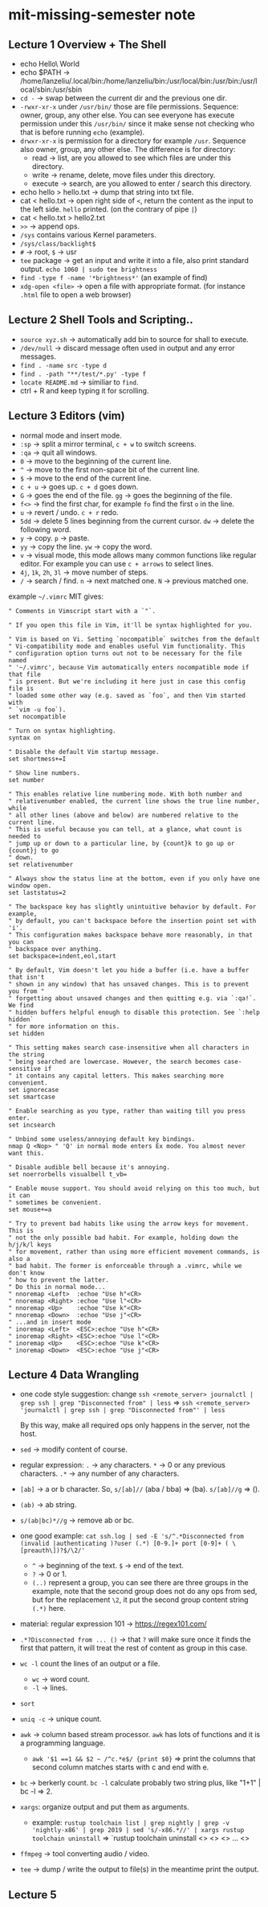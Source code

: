 # mit-missing-semester note

## Lecture 1 Overview + The Shell

- echo Hello\ World
- echo $PATH ->
  /home/lanzeliu/.local/bin:/home/lanzeliu/bin:/usr/local/bin:/usr/bin:/usr/local/sbin:/usr/sbin
- `cd -` -> swap between the current dir and the previous one dir.
- `-rwxr-xr-x` under `/usr/bin/` those are file permissions. Sequence: owner,
  group, any other else. You can see everyone has execute permission under this
  `/usr/bin/` since it make sense not checking who that is before running `echo`
  (example).
- `drwxr-xr-x` is permission for a directory for example `/usr`. Sequence also
  owner, group, any other else. The difference is for directory: 
    - read -> list, are you allowed to see which files are under this directory.
    - write -> rename, delete, move files under this directory.
    - execute -> search, are you allowed to enter / search this directory.
- echo hello > hello.txt -> dump that string into txt file.
- cat < hello.txt -> open right side of `<`, return the content as the input to
  the left side. `hello` printed. (on the contrary of pipe `|`)
- cat < hello.txt > hello2.txt
- `>>` -> append ops.
- `/sys` contains various Kernel parameters.
- `/sys/class/backlight$`
- `#` -> root, `$` -> usr
- `tee` package -> get an input and write it into a file, also print standard
  output. `echo 1060 | sudo tee brightness`
- `find -type f -name '*brightness*'` (an example of find)
- `xdg-open <file>` -> open a file with appropriate format. (for instance
  `.html` file to open a web browser)

## Lecture 2 Shell Tools and Scripting..

- `source xyz.sh` -> automatically add bin to source for shall to execute.
- `/dev/null` -> discard message often used in output and any error messages.
- `find . -name src -type d`
- `find . -path "**/test/*.py' -type f`
- `locate README.md` -> similiar to `find`.
- ctrl + R and keep typing it for scrolling.

## Lecture 3 Editors (vim)

- normal mode and insert mode.
- `:sp` -> split a mirror terminal, `c + w` to switch screens.
- `:qa` -> quit all windows.
- `0` -> move to the beginning of the current line.
- `^` -> move to the first non-space bit of the current line.
- `$` -> move to the end of the current line.
- `c + u` -> goes up. `c + d` goes down.
- `G` -> goes the end of the file. `gg` -> goes the beginning of the file.
- `f<>` -> find the first char, for example `fo` find the first `o` in the line.
- `u` -> revert / undo. `c + r` redo.
- `5dd` -> delete 5 lines beginning from the current cursor. `dw` -> delete the
  following word.
- `y` -> copy. `p` -> paste.
- `yy` -> copy the line. `yw` -> copy the word.
- `v` -> visual mode, this mode allows many common functions like regular
  editor. For example you can use `c + arrows` to select lines.
- `4j`, `1k`, `2h`, `3l` -> move number of steps.
- `/` -> search / find. `n` -> next matched one. `N` -> previous matched one.

example `~/.vimrc` MIT gives:
```
" Comments in Vimscript start with a `"`.

" If you open this file in Vim, it'll be syntax highlighted for you.

" Vim is based on Vi. Setting `nocompatible` switches from the default
" Vi-compatibility mode and enables useful Vim functionality. This
" configuration option turns out not to be necessary for the file named
" '~/.vimrc', because Vim automatically enters nocompatible mode if that file
" is present. But we're including it here just in case this config file is
" loaded some other way (e.g. saved as `foo`, and then Vim started with
" `vim -u foo`).
set nocompatible

" Turn on syntax highlighting.
syntax on

" Disable the default Vim startup message.
set shortmess+=I

" Show line numbers.
set number

" This enables relative line numbering mode. With both number and
" relativenumber enabled, the current line shows the true line number, while
" all other lines (above and below) are numbered relative to the current line.
" This is useful because you can tell, at a glance, what count is needed to
" jump up or down to a particular line, by {count}k to go up or {count}j to go
" down.
set relativenumber

" Always show the status line at the bottom, even if you only have one window open.
set laststatus=2

" The backspace key has slightly unintuitive behavior by default. For example,
" by default, you can't backspace before the insertion point set with 'i'.
" This configuration makes backspace behave more reasonably, in that you can
" backspace over anything.
set backspace=indent,eol,start

" By default, Vim doesn't let you hide a buffer (i.e. have a buffer that isn't
" shown in any window) that has unsaved changes. This is to prevent you from "
" forgetting about unsaved changes and then quitting e.g. via `:qa!`. We find
" hidden buffers helpful enough to disable this protection. See `:help hidden`
" for more information on this.
set hidden

" This setting makes search case-insensitive when all characters in the string
" being searched are lowercase. However, the search becomes case-sensitive if
" it contains any capital letters. This makes searching more convenient.
set ignorecase
set smartcase

" Enable searching as you type, rather than waiting till you press enter.
set incsearch

" Unbind some useless/annoying default key bindings.
nmap Q <Nop> " 'Q' in normal mode enters Ex mode. You almost never want this.

" Disable audible bell because it's annoying.
set noerrorbells visualbell t_vb=

" Enable mouse support. You should avoid relying on this too much, but it can
" sometimes be convenient.
set mouse+=a

" Try to prevent bad habits like using the arrow keys for movement. This is
" not the only possible bad habit. For example, holding down the h/j/k/l keys
" for movement, rather than using more efficient movement commands, is also a
" bad habit. The former is enforceable through a .vimrc, while we don't know
" how to prevent the latter.
" Do this in normal mode...
" nnoremap <Left>  :echoe "Use h"<CR>
" nnoremap <Right> :echoe "Use l"<CR>
" nnoremap <Up>    :echoe "Use k"<CR>
" nnoremap <Down>  :echoe "Use j"<CR>
" ...and in insert mode
" inoremap <Left>  <ESC>:echoe "Use h"<CR>
" inoremap <Right> <ESC>:echoe "Use l"<CR>
" inoremap <Up>    <ESC>:echoe "Use k"<CR>
" inoremap <Down>  <ESC>:echoe "Use j"<CR>
```

## Lecture 4 Data Wrangling

- one code style suggestion: change `ssh <remote_server> journalctl | grep ssh | grep "Disconnected from" | less` => `ssh <remote_server> 'journalctl | grep ssh | grep "Disconnected from"' | less`

  By this way, make all required ops only happens in the server, not the host.
- `sed` -> modify content of course.
- regular expression: `.` -> any characters. `*` -> 0 or any previous characters. `.*` -> any number of any characters.
- `[ab]` -> a or b character. So, `s/[ab]//` (aba / bba) => (ba). `s/[ab]//g` => ().
- `(ab)` -> ab string.
- `s/(ab|bc)*//g` -> remove ab or bc.
- one good example: `cat ssh.log | sed -E 's/^.*Disconnected from (invalid |authenticating )?user (.*) [0-9.]+ port [0-9]+ ( \[preauth\])?$/\2/'`

  - `^` -> beginning of the text. `$` -> end of the text.
  - `?` -> 0 or 1.
  - `(..)` represent a group, you can see there are three groups in the example, note that the second group does not do any ops from sed, but for the replacement `\2`, it put the second group content string `(.*)` here.
- material: regular expression 101 -> https://regex101.com/
- `.*?Disconnected from ... ()` -> that `?` will make sure once it finds the first that pattern, it will treat the rest of content as group in this case.
- `wc -l` count the lines of an output or a file.
  - `wc` -> word count.
  - `-l` -> lines.
- `sort`
- `uniq -c` -> unique count.
- `awk` -> column based stream processor. `awk` has lots of functions and it is a programming language.
  - `awk '$1 ==1 && $2 ~ /^c.*e$/ {print $0}` => print the columns that second column matches starts with c and end with e.
- `bc` -> berkerly count. `bc -l` calculate probably two string plus, like "1+1" | bc -l => 2.
- `xargs`: organize output and put them as arguments.
  - example: `rustup toolchain list | grep nightly | grep -v 'nightly-x86' | grep 2019 | sed 's/-x86.*//' | xargs rustup toolchain uninstall` => `rustup toolchain uninstall <> <> <> ... <>
- `ffmpeg` -> tool converting audio / video.
- `tee` -> dump / write the output to file(s) in the meantime print the output.

## Lecture 5
